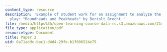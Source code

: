 ```yaml
---
content_type: resource
description: 'Example of student work for an assignment to analyze the script of a
  play: "Roundheads and Peakheads" by Bertolt Brecht.'
file: /media/https%3A/open-learning-course-data-rc.s3.amazonaws.com/21m-710-script-analysis-fall-2011/0a71addcbac1d4d429feb1f806524e75_MIT21M_710F11_Paper_2.pdf
file_type: application/pdf
resourcetype: Document
title: Paper 2
uid: 0a71addc-bac1-d4d4-29fe-b1f806524e75
---
```

